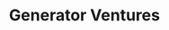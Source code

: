 ---
layout: firm_page
title: "Generator Ventures"
id: "generatorvc.com"
permalink: "/generatorventuresgeneratorvc.com/"
website: "https://generatorvc.com"
offices: "Redwood City (United States)"
investment_stages: "Seed, Series A, Series B"
portfolio_companies: "Active Protective, CareLinx, Caremerge, CarePort Health, Cosan, Datma, Ellipsis Health, Intelycare, Post Acute Analytics, Third Eye Health, True Link Financial, Vesta Healthcare, VyncaCare, Wellthy"
portfolio_link: "https://generatorvc.com/portfolio"
investment_markets: "Aging, senior care, technology, healthcare"
founded_year: "2014"
description: "Generator Ventures is an investment platform focused exclusively at the intersection of aging, senior care & technology. They partner with entrepreneurs leveraging technology to transform the aging experience and provide strategic value through a network of limited partners, advisors, and industry leaders."
linkedin: "https://www.linkedin.com/company/generator-ventures"
twitter: ""
instagram: ""
team_page: "https://generatorvc.com/team"
investor_type: "Venture Capital"
crunchbase: "https://www.crunchbase.com/organization/generator-ventures"
pitchbook: "https://pitchbook.com/profiles/investor/101389-42"

# SEO Optimization
meta_title: "Generator Ventures - VC Firm - projectstartups.com"
meta_description: "Generator Ventures, Generator Ventures is an investment platform focused exclusively at the intersection of aging, senior care & technology. They partner with entrepreneu..."
meta_keywords: "Generator Ventures, Aging, senior care, technology, healthcare, VC firm, venture capital, startup investor, projectstartups.com"
canonical_url: "https://vc.projectstartups.com/generatorventuresgeneratorvc.com/"
---